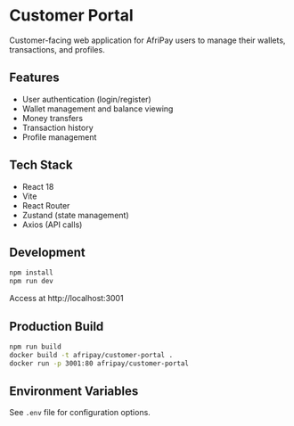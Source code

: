 # Customer Portal

Customer-facing web application for AfriPay users to manage their wallets, transactions, and profiles.

## Features

- User authentication (login/register)
- Wallet management and balance viewing
- Money transfers
- Transaction history
- Profile management

## Tech Stack

- React 18
- Vite
- React Router
- Zustand (state management)
- Axios (API calls)

## Development

```bash
npm install
npm run dev
```

Access at http://localhost:3001

## Production Build

```bash
npm run build
docker build -t afripay/customer-portal .
docker run -p 3001:80 afripay/customer-portal
```

## Environment Variables

See `.env` file for configuration options.
